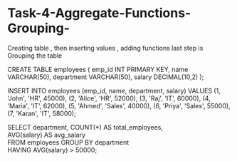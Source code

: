 # Task-4-Aggregate-Functions-Grouping-
Creating table , then inserting values , adding functions last step is Grouping the table 

CREATE TABLE employees (
    emp_id INT PRIMARY KEY,
    name VARCHAR(50),
    department VARCHAR(50),
    salary DECIMAL(10,2)
);

INSERT INTO employees (emp_id, name, department, salary) VALUES
(1, 'John',  'HR',    45000),
(2, 'Alice', 'HR',    52000),
(3, 'Raj',   'IT',    60000),
(4, 'Maria', 'IT',    62000),
(5, 'Ahmed', 'Sales', 40000),
(6, 'Priya', 'Sales', 55000),
(7, 'Karan', 'IT',    58000);


SELECT 
    department, 
    COUNT(*) AS total_employees,  
    AVG(salary) AS avg_salary    
FROM employees
GROUP BY department         
HAVING AVG(salary) > 50000;
